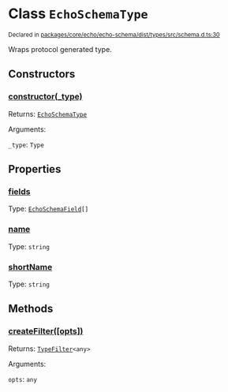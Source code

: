 # Class `EchoSchemaType`
<sub>Declared in [packages/core/echo/echo-schema/dist/types/src/schema.d.ts:30]()</sub>


Wraps protocol generated type.


## Constructors
### [constructor(_type)]()



Returns: <code>[EchoSchemaType](/api/@dxos/react-client/classes/EchoSchemaType)</code>

Arguments: 

`_type`: <code>Type</code>


## Properties
### [fields]()
Type: <code>[EchoSchemaField](/api/@dxos/react-client/types/EchoSchemaField)[]</code>

### [name]()
Type: <code>string</code>

### [shortName]()
Type: <code>string</code>


## Methods
### [createFilter(\[opts\])]()



Returns: <code>[TypeFilter](/api/@dxos/react-client/types/TypeFilter)&lt;any&gt;</code>

Arguments: 

`opts`: <code>any</code>
